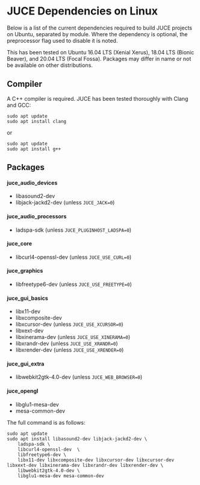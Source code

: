 # JUCE Dependencies on Linux

Below is a list of the current dependencies required to build JUCE projects on
Ubuntu, separated by module. Where the dependency is optional, the preprocessor
flag used to disable it is noted.

This has been tested on Ubuntu 16.04 LTS (Xenial Xerus), 18.04 LTS (Bionic
Beaver), and 20.04 LTS (Focal Fossa). Packages may differ in name or not be
available on other distributions.

## Compiler
A C++ compiler is required. JUCE has been tested thoroughly with Clang and GCC:

    sudo apt update
    sudo apt install clang

or

    sudo apt update
    sudo apt install g++

## Packages

#### juce_audio_devices
- libasound2-dev
- libjack-jackd2-dev (unless `JUCE_JACK=0`)

#### juce_audio_processors
- ladspa-sdk (unless `JUCE_PLUGINHOST_LADSPA=0`)

#### juce_core
- libcurl4-openssl-dev (unless `JUCE_USE_CURL=0`)

#### juce_graphics
- libfreetype6-dev (unless `JUCE_USE_FREETYPE=0`)

#### juce_gui_basics
- libx11-dev
- libxcomposite-dev
- libxcursor-dev (unless `JUCE_USE_XCURSOR=0`)
- libxext-dev
- libxinerama-dev (unless `JUCE_USE_XINERAMA=0`)
- libxrandr-dev (unless `JUCE_USE_XRANDR=0`)
- libxrender-dev (unless `JUCE_USE_XRENDER=0`)

#### juce_gui_extra
- libwebkit2gtk-4.0-dev (unless `JUCE_WEB_BROWSER=0`)

#### juce_opengl
- libglu1-mesa-dev
- mesa-common-dev

The full command is as follows:

    sudo apt update
    sudo apt install libasound2-dev libjack-jackd2-dev \
        ladspa-sdk \
        libcurl4-openssl-dev  \
        libfreetype6-dev \
        libx11-dev libxcomposite-dev libxcursor-dev libxcursor-dev libxext-dev libxinerama-dev libxrandr-dev libxrender-dev \
        libwebkit2gtk-4.0-dev \
        libglu1-mesa-dev mesa-common-dev
